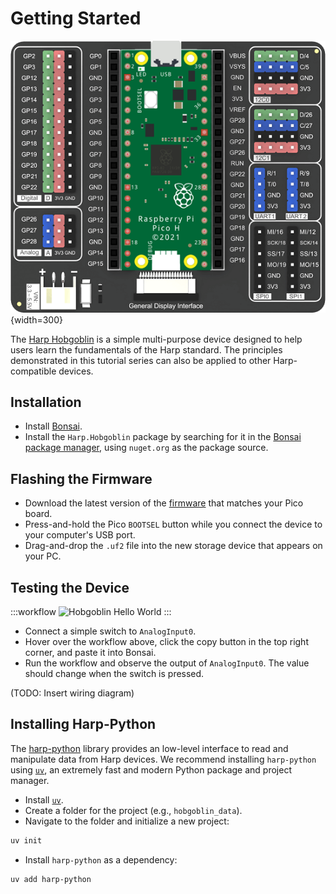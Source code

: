 # Getting Started

![Harp Hobgoblin Device](../images/device-hobgoblin.png){width=300}

The [Harp Hobgoblin](https://github.com/harp-tech/device.hobgoblin) is a simple multi-purpose device designed to help users learn the fundamentals of the Harp standard. The principles demonstrated in this tutorial series can also be applied to other Harp-compatible devices.

## Installation

- Install [Bonsai](https://bonsai-rx.org/docs/articles/installation.html).
- Install the `Harp.Hobgoblin` package by searching for it in the [Bonsai package manager](https://bonsai-rx.org/docs/articles/packages.html), using `nuget.org` as the package source.

## Flashing the Firmware

- Download the latest version of the [firmware](https://github.com/harp-tech/device.hobgoblin/releases/) that matches your Pico board.
- Press-and-hold the Pico `BOOTSEL` button while you connect the device to your computer's USB port.
- Drag-and-drop the `.uf2` file into the new storage device that appears on your PC.

## Testing the Device

:::workflow
![Hobgoblin Hello World](~/workflows/hobgoblin-helloworld.bonsai)
:::

- Connect a simple switch to `AnalogInput0`.
- Hover over the workflow above, click the copy button in the top right corner, and paste it into Bonsai.
- Run the workflow and observe the output of `AnalogInput0`. The value should change when the switch is pressed.

(TODO: Insert wiring diagram)

## Installing Harp-Python

The [harp-python](../articles/python.md) library provides an low-level interface to read and manipulate data from Harp devices. We recommend installing `harp-python` using [`uv`](https://docs.astral.sh/uv/), an extremely fast and modern Python package and project manager.

- Install [`uv`](https://docs.astral.sh/uv/).
- Create a folder for the project (e.g., `hobgoblin_data`).
- Navigate to the folder and initialize a new project:
```powershell
uv init
```
- Install `harp-python` as a dependency:
```powershell
uv add harp-python 
```